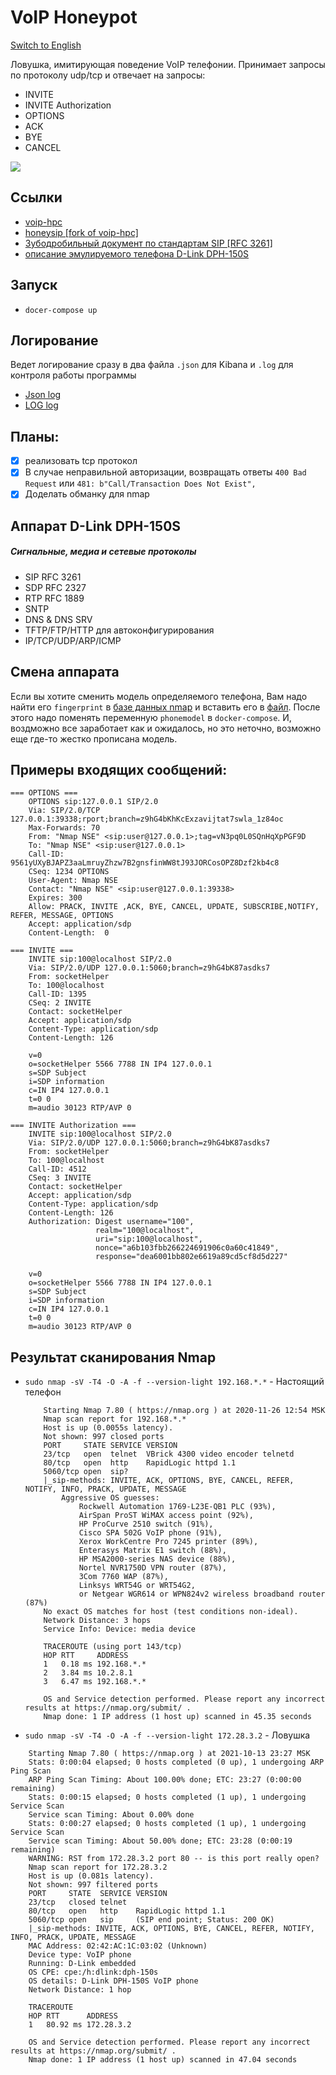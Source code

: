 # VoIP Honeypot

[Switch to English](README_eng.md)

Ловушка, имитирующая поведение VoIP телефонии. Принимает запросы по протоколу udp/tcp и отвечает на запросы: 
- INVITE
- INVITE Authorization
- OPTIONS
- ACK
- BYE
- CANCEL

![](doc/pic.jpg)


## Ссылки
- [voip-hpc](https://github.com/tobiw/voip-hpc)
- [honeysip [fork of voip-hpc]](https://github.com/mushorg/honeysip)
- [Зубодробильный документ по стандартам SIP [RFC 3261]](https://tools.ietf.org/html/rfc3261)
- [описание эмулируемого телефона D-Link DPH-150S](https://www.dlink.ru/ru/products/8/2189.html)

## Запуск
- `docer-compose up`

## Логирование
Ведет логирование сразу в два файла `.json` для Kibana и `.log` для контроля работы программы
- [Json log](example_log.json)
- [LOG log](example_log.log)

## Планы:
- [x] реализовать tcp протокол
- [x] В случае неправильной авторизации, возвращать ответы `400 Bad Request` или `481: b"Call/Transaction Does Not Exist",`
- [x] Доделать обманку для nmap

## Аппарат D-Link DPH-150S
##### Сигнальные, медиа и сетевые протоколы
- SIP RFC 3261
- SDP RFC 2327
- RTP RFC 1889
- SNTP
- DNS & DNS SRV
- TFTP/FTP/HTTP для автоконфигурирования
- IP/TCP/UDP/ARP/ICMP

## Смена аппарата
Если вы хотите сменить модель определяемого телефона, Вам надо найти его `fingerprint` в [базе данных nmap](https://svn.nmap.org/nmap/nmap-os-db) и вставить его в [файл](OSfooler/osfooler_ng/dep/nmap-os-db). После этого надо поменять переменную `phonemodel` в `docker-compose`. И, воздможно все заработает как и ожидалось, но это неточно, возможно еще где-то жестко прописана модель.

## Примеры входящих сообщений:
```
=== OPTIONS ===
    OPTIONS sip:127.0.0.1 SIP/2.0
    Via: SIP/2.0/TCP 127.0.0.1:39338;rport;branch=z9hG4bKhKcExzavijtat7swla_1z84oc
    Max-Forwards: 70
    From: "Nmap NSE" <sip:user@127.0.0.1>;tag=vN3pq0L0SQnHqXpPGF9D
    To: "Nmap NSE" <sip:user@127.0.0.1>
    Call-ID: 9561yUXyBJAPZ3aaLmruyZhzw7B2gnsfinWW8tJ93JORCosOPZ8Dzf2kb4c8
    CSeq: 1234 OPTIONS
    User-Agent: Nmap NSE
    Contact: "Nmap NSE" <sip:user@127.0.0.1:39338>
    Expires: 300
    Allow: PRACK, INVITE ,ACK, BYE, CANCEL, UPDATE, SUBSCRIBE,NOTIFY, REFER, MESSAGE, OPTIONS
    Accept: application/sdp
    Content-Length:  0

=== INVITE ===
    INVITE sip:100@localhost SIP/2.0
    Via: SIP/2.0/UDP 127.0.0.1:5060;branch=z9hG4bK87asdks7
    From: socketHelper
    To: 100@localhost
    Call-ID: 1395
    CSeq: 2 INVITE
    Contact: socketHelper
    Accept: application/sdp
    Content-Type: application/sdp
    Content-Length: 126

    v=0
    o=socketHelper 5566 7788 IN IP4 127.0.0.1
    s=SDP Subject
    i=SDP information
    c=IN IP4 127.0.0.1
    t=0 0
    m=audio 30123 RTP/AVP 0

=== INVITE Authorization ===
    INVITE sip:100@localhost SIP/2.0
    Via: SIP/2.0/UDP 127.0.0.1:5060;branch=z9hG4bK87asdks7
    From: socketHelper
    To: 100@localhost
    Call-ID: 4512
    CSeq: 3 INVITE
    Contact: socketHelper
    Accept: application/sdp
    Content-Type: application/sdp
    Content-Length: 126
    Authorization: Digest username="100",
                   realm="100@localhost",
                   uri="sip:100@localhost",
                   nonce="a6b103fbb266224691906c0a60c41849",
                   response="dea6001bb802e6619a89cd5cf8d5d227"

    v=0
    o=socketHelper 5566 7788 IN IP4 127.0.0.1
    s=SDP Subject
    i=SDP information
    c=IN IP4 127.0.0.1
    t=0 0
    m=audio 30123 RTP/AVP 0
```

## Результат сканирования Nmap
- `sudo nmap -sV -T4 -O -A -f --version-light 192.168.*.*` - Настоящий телефон
    ```
        Starting Nmap 7.80 ( https://nmap.org ) at 2020-11-26 12:54 MSK
        Nmap scan report for 192.168.*.*
        Host is up (0.0055s latency).
        Not shown: 997 closed ports
        PORT     STATE SERVICE VERSION
        23/tcp   open  telnet  VBrick 4300 video encoder telnetd
        80/tcp   open  http    RapidLogic httpd 1.1
        5060/tcp open  sip?
        |_sip-methods: INVITE, ACK, OPTIONS, BYE, CANCEL, REFER, NOTIFY, INFO, PRACK, UPDATE, MESSAGE
            Aggressive OS guesses: 
                Rockwell Automation 1769-L23E-QB1 PLC (93%),
                AirSpan ProST WiMAX access point (92%),
                HP ProCurve 2510 switch (91%),
                Cisco SPA 502G VoIP phone (91%),
                Xerox WorkCentre Pro 7245 printer (89%),
                Enterasys Matrix E1 switch (88%),
                HP MSA2000-series NAS device (88%),
                Nortel NVR1750D VPN router (87%),
                3Com 7760 WAP (87%),
                Linksys WRT54G or WRT54G2,
                or Netgear WGR614 or WPN824v2 wireless broadband router (87%)
        No exact OS matches for host (test conditions non-ideal).
        Network Distance: 3 hops
        Service Info: Device: media device

        TRACEROUTE (using port 143/tcp)
        HOP RTT     ADDRESS
        1   0.18 ms 192.168.*.*
        2   3.84 ms 10.2.8.1
        3   6.47 ms 192.168.*.*

        OS and Service detection performed. Please report any incorrect results at https://nmap.org/submit/ .
        Nmap done: 1 IP address (1 host up) scanned in 45.35 seconds
    ```
- `sudo nmap -sV -T4 -O -A -f --version-light 172.28.3.2` - Ловушка
```
    Starting Nmap 7.80 ( https://nmap.org ) at 2021-10-13 23:27 MSK
    Stats: 0:00:04 elapsed; 0 hosts completed (0 up), 1 undergoing ARP Ping Scan
    ARP Ping Scan Timing: About 100.00% done; ETC: 23:27 (0:00:00 remaining)
    Stats: 0:00:15 elapsed; 0 hosts completed (1 up), 1 undergoing Service Scan
    Service scan Timing: About 0.00% done
    Stats: 0:00:27 elapsed; 0 hosts completed (1 up), 1 undergoing Service Scan
    Service scan Timing: About 50.00% done; ETC: 23:28 (0:00:19 remaining)
    WARNING: RST from 172.28.3.2 port 80 -- is this port really open?
    Nmap scan report for 172.28.3.2
    Host is up (0.081s latency).
    Not shown: 997 filtered ports
    PORT     STATE  SERVICE VERSION
    23/tcp   closed telnet
    80/tcp   open   http    RapidLogic httpd 1.1
    5060/tcp open   sip     (SIP end point; Status: 200 OK)
    |_sip-methods: INVITE, ACK, OPTIONS, BYE, CANCEL, REFER, NOTIFY, INFO, PRACK, UPDATE, MESSAGE
    MAC Address: 02:42:AC:1C:03:02 (Unknown)
    Device type: VoIP phone
    Running: D-Link embedded
    OS CPE: cpe:/h:dlink:dph-150s
    OS details: D-Link DPH-150S VoIP phone
    Network Distance: 1 hop

    TRACEROUTE
    HOP RTT      ADDRESS
    1   80.92 ms 172.28.3.2

    OS and Service detection performed. Please report any incorrect results at https://nmap.org/submit/ .
    Nmap done: 1 IP address (1 host up) scanned in 47.04 seconds
```

